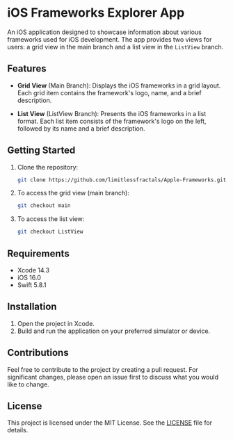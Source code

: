 # iOS Frameworks Explorer App

An iOS application designed to showcase information about various frameworks used for iOS development. The app provides two views for users: a grid view in the main branch and a list view in the `ListView` branch.

## Features

- **Grid View** (Main Branch): Displays the iOS frameworks in a grid layout. Each grid item contains the framework's logo, name, and a brief description.
  
- **List View** (ListView Branch): Presents the iOS frameworks in a list format. Each list item consists of the framework's logo on the left, followed by its name and a brief description.

## Getting Started

1. Clone the repository:
   ```bash
   git clone https://github.com/limitlessfractals/Apple-Frameworks.git
   ```
2. To access the grid view (main branch):
   ```bash
   git checkout main
   ```
3. To access the list view:
   ```bash
   git checkout ListView
   ```

## Requirements

- Xcode 14.3
- iOS 16.0
- Swift 5.8.1

## Installation

1. Open the project in Xcode.
2. Build and run the application on your preferred simulator or device.

## Contributions

Feel free to contribute to the project by creating a pull request. For significant changes, please open an issue first to discuss what you would like to change.

## License

This project is licensed under the MIT License. See the [LICENSE](LICENSE) file for details.
